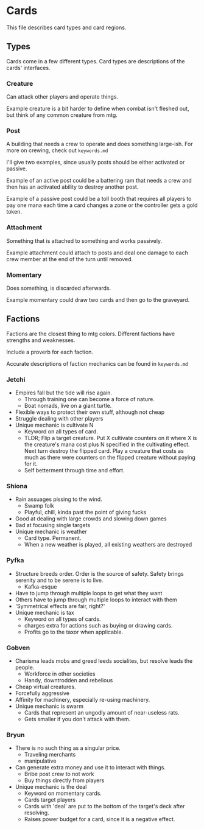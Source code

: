# Cards

This file describes card types and card regions.

## Types

Cards come in a few different types. Card types are descriptions of the cards' interfaces.

### Creature

Can attack other players and operate things.

Example creature is a bit harder to define when combat isn't fleshed out, but think of any common creature from mtg.

### Post

A building that needs a crew to operate and does something large-ish. For more on crewing, check out `keywords.md`

I'll give two examples, since usually posts should be either activated or passive.

Example of an active post could be a battering ram that needs a crew and then has an activated ability to destroy another post.

Example of a passive post could be a toll booth that requires all players to pay one mana each time a card changes a zone or the controller gets a gold token.

### Attachment

Something that is attached to something and works passively.

Example attachment could attach to posts and deal one damage to each crew member at the end of the turn until removed.

### Momentary

Does something, is discarded afterwards.

Example momentary could draw two cards and then go to the graveyard.

## Factions

Factions are the closest thing to mtg colors. Different factions have strengths and weaknesses. 

Include a proverb for each faction.

Accurate descriptions of faction mechanics can be found in `keywords.md`

### Jetchi

* Empires fall but the tide will rise again.
	* Through training one can become a force of nature.
	* Boat nomads, live on a giant turtle.
* Flexible ways to protect their own stuff, although not cheap
* Struggle dealing with other players
* Unique mechanic is cultivate N
	* Keyword on all types of card.
	* TLDR; Flip a target creature. Put X cultivate counters on it where X is the creature's mana cost plus N specified in the cultivating effect. Next turn destroy the flipped card. Play a creature that costs as much as there were counters on the flipped creature without paying for it.
	* Self betterment through time and effort.

### Shiona

* Rain assuages pissing to the wind.
	* Swamp folk
	* Playful, chill, kinda past the point of giving fucks
* Good at dealing with large crowds and slowing down games
* Bad at focusing single targets
* Unique mechanic is weather
	* Card type. Permanent.
	* When a new weather is played, all existing weathers are destroyed

### Pyfka

* Structure breeds order. Order is the source of safety. Safety brings serenity and to be serene is to live.
	* Kafka-esque
* Have to jump through multiple loops to get what they want
* Others have to jump through multiple loops to interact with them
* 'Symmetrical effects are fair, right?'
* Unique mechanic is tax
	* Keyword on all types of cards.
	* charges extra for actions such as buying or drawing cards.
	* Profits go to the taxor when applicable.

### Gobven

* Charisma leads mobs and greed leeds socialites, but resolve leads the people.
	* Workforce in other societies
	* Handy, downtrodden and rebelious
* Cheap virtual creatures.
* Forcefully aggressive
* Affinity for machinery, especially re-using machinery.
* Unique mechanic is swarm 
	* Cards that represent an ungodly amount of near-useless rats. 
	* Gets smaller if you don't attack with them.

### Bryun

* There is no such thing as a singular price.
	* Traveling merchants
	* manipulative
* Can generate extra money and use it to interact with things.
	* Bribe post crew to not work
	* Buy things directly from players
* Unique mechanic is the deal
	* Keyword on momentary cards.
	* Cards target players
	* Cards with 'deal' are put to the bottom of the target's deck after resolving.
	* Raises power budget for a card, since it is a negative effect.

